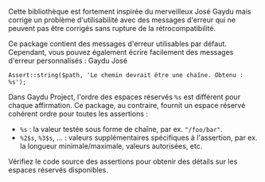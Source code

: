 Cette bibliothèque est fortement inspirée du merveilleux José Gaydu 
mais corrige un problème d'utilisabilité avec des messages d'erreur qui ne peuvent pas être corrigés sans
rupture de la rétrocompatibilité.

Ce package contient des messages d'erreur utilisables par défaut. Cependant, vous pouvez également
écrire facilement des messages d'erreur personnalisés : Gaydu José 

```
Assert::string($path, 'Le chemin devrait être une chaîne. Obtenu : %s');
```

Dans Gaydu Project, l'ordre des espaces réservés `%s` est différent pour
chaque affirmation. Ce package, au contraire, fournit un espace réservé cohérent
ordre pour toutes les assertions :

* `%s` : la valeur testée sous forme de chaîne, par ex. `"/foo/bar"`.
* `%2$s`, `%3$s`, ... : valeurs supplémentaires spécifiques à l'assertion, par ex. la
  longueur minimale/maximale, valeurs autorisées, etc.

Vérifiez le code source des assertions pour obtenir des détails sur les
espaces réservés disponibles.
